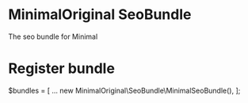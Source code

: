 MinimalOriginal SeoBundle
========

The seo bundle for Minimal

Register bundle
========
$bundles = [
    ...
    new MinimalOriginal\SeoBundle\MinimalSeoBundle(),
];
